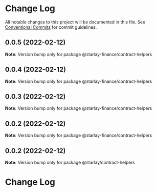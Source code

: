 # Change Log

All notable changes to this project will be documented in this file.
See [Conventional Commits](https://conventionalcommits.org) for commit guidelines.

## 0.0.5 (2022-02-12)

**Note:** Version bump only for package @starlay-finance/contract-helpers





## 0.0.4 (2022-02-12)

**Note:** Version bump only for package @starlay-finance/contract-helpers





## 0.0.3 (2022-02-12)

**Note:** Version bump only for package @starlay-finance/contract-helpers





## 0.0.2 (2022-02-12)

**Note:** Version bump only for package @starlay-finance/contract-helpers





## 0.0.2 (2022-02-12)

**Note:** Version bump only for package @starlay/contract-helpers





# Change Log
